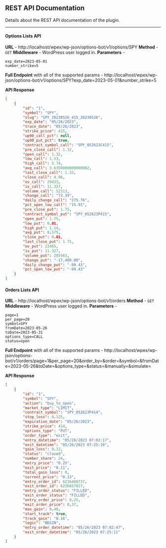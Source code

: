 ## REST API Documentation

Details about the REST API documentation of the plugin.

---
#### Options Lists API
**URL** - http://localhost/wpex/wp-json/options-bot/v1/options/SPY
**Method** - `GET`
**Middleware** - WordPress user logged in.
**Parameters** -
```
exp_date=2023-05-01
number_strike=5
```
**Full Endpoint** with all of the supported params -
http://localhost/wpex/wp-json/options-bot/v1/options/SPY?exp_date=2023-05-01&number_strike=5

**API Response**
```json
[
    {
        "id": "1",
        "symbol": "SPY",
        "slug": "SPY_20230526_415_20230526",
        "exp_date": "05/26/2023",
        "trace_date": "05/26/2023",
        "strike_price": 415,
        "up90_call_pct": null,
        "up90_put_pct": true,
        "contract_symbol_call": "SPY_052623C415",
        "pre_close_call": 1.32,
        "open_call": 1.32,
        "low_call": 1.53,
        "high_call": 5.74,
        "avg_call": 3.6350000000000002,
        "last_close_call": 1.32,
        "close_call": 4.96,
        "ov_call": 29433,
        "iv_call": 11.327,
        "volume_call": 52313,
        "change_call": "73.39",
        "daily_change_call": "275.76",
        "pct_open_low_call": "15.91",
        "pre_close_put": 1.75,
        "contract_symbol_put": "SPY_052623P415",
        "open_put": 1.75,
        "low_put": 0.01,
        "high_put": 1.14,
        "avg_put": 0.575,
        "close_put": 0.01,
        "last_close_put": 1.75,
        "ov_put": 23465,
        "iv_put": 11.327,
        "volume_put": 205563,
        "change_put": "-17,400.00",
        "daily_change_put": "-99.43",
        "pct_open_low_put": "-99.43"
    }
]
```


#### Orders Lists API
**URL** - http://localhost/wpex/wp-json/options-bot/v1/orders
**Method** - `GET`
**Middleware** - WordPress user logged in.
**Parameters** -
```
page=1
per_page=20
symbol=SPY
fromDate=2023-05-26
toDate=2023-05-31
options_type=CALL
status=open
```
**Full Endpoint** with all of the supported params -
http://localhost/wpex/wp-json/options-bot/v1/orders/page=1&per_page=20&order_by=&order=&symbol=&fromDate=2023-05-26&toDate=&options_type=&status=&manually=&simulate=

**API Response**
```json
[
    {
        "id": "1",
        "symbol": "SPY",
        "action": "buy_to_open",
        "market_type": "LIMIT",
        "contract_symbol": "SPY_052623P414",
        "stop_loss": 0.125,
        "expiration_date": "05/26/2023",
        "strike_price": 414,
        "options_type": "PUT",
        "order_type": "exit",
        "entry_datetime": "05/26/2023 07:02:17",
        "exit_datetime": "05/26/2023 07:25:10",
        "gain_loss": 0.12,
        "status": "closed",
        "number_share": 24,
        "entry_price": "0.25",
        "exit_price": "0.11",
        "total_gain_loss": 0,
        "current_price": "0.13",
        "entry_order_id": 6236468737,
        "exit_order_id": 6236657827,
        "entry_order_status": "FILLED",
        "exit_order_status": "FILLED",
        "entry_order_price": 0.25,
        "exit_order_price": 0.37,
        "max_gain": 0.40,
        "start_track": true,
        "track_gain": "0.16",
        "logic": "BEGIN",
        "entry_order_datetime": "05/26/2023 07:02:47",
        "exit_order_datetime": "05/26/2023 07:25:11"
    }
]
```